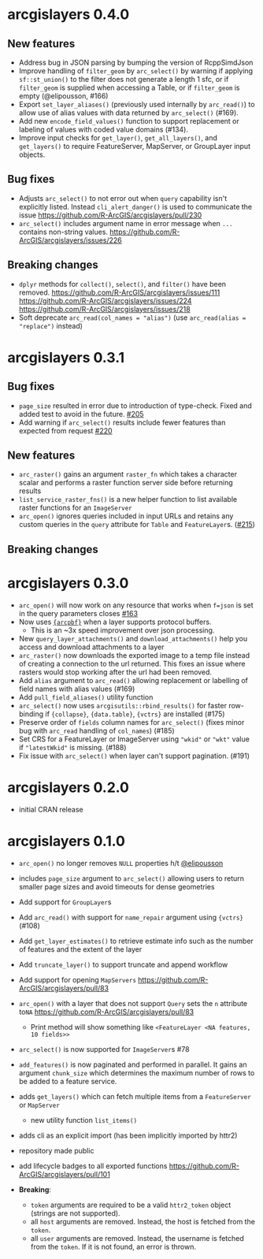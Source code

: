 # arcgislayers 0.4.0


## New features

- Address bug in JSON parsing by bumping the version of RcppSimdJson
- Improve handling of `filter_geom` by `arc_select()` by warning if applying `sf::st_union()` to the filter does not generate a length 1 sfc, or if `filter_geom` is supplied when accessing a Table, or if `filter_geom` is empty (@elipousson, #166)
- Export `set_layer_aliases()` (previously used internally by `arc_read()`) to allow use of alias values with data returned by `arc_select()` (#169).
- Add new `encode_field_values()` function to support replacement or labeling of values with coded value domains (#134).
- Improve input checks for `get_layer()`, `get_all_layers()`, and `get_layers()` to require FeatureServer, MapServer, or GroupLayer input objects.

## Bug fixes

- Adjusts `arc_select()` to not error out when `query` capability isn't explicitly listed. Instead `cli_alert_danger()` is used to communicate the issue <https://github.com/R-ArcGIS/arcgislayers/pull/230>
- `arc_select()` includes argument name in error message when `...` contains non-string values. <https://github.com/R-ArcGIS/arcgislayers/issues/226>

## Breaking changes

- `dplyr` methods for `collect()`, `select()`, and `filter()` have been removed. <https://github.com/R-ArcGIS/arcgislayers/issues/111> <https://github.com/R-ArcGIS/arcgislayers/issues/224> <https://github.com/R-ArcGIS/arcgislayers/issues/218>
- Soft deprecate `arc_read(col_names = "alias")` (use `arc_read(alias = "replace")` instead)

# arcgislayers 0.3.1

## Bug fixes

- `page_size` resulted in error due to introduction of type-check. Fixed and added test to avoid in the future.  [#205](https://github.com/R-ArcGIS/arcgislayers/issues/205)
- Add warning if `arc_select()` results include fewer features than expected from request [#220](https://github.com/R-ArcGIS/arcgislayers/issues/220)

## New features

- `arc_raster()` gains an argument `raster_fn` which takes a character scalar and performs a raster function server side before returning results
- `list_service_raster_fns()` is a new helper function to list available raster functions for an `ImageServer`
- `arc_open()` ignores queries included in input URLs and retains any custom queries in the `query` attribute for `Table` and `FeatureLayer`s. ([#215](https://github.com/R-ArcGIS/arcgislayers/issues/215))

## Breaking changes 

# arcgislayers 0.3.0

- `arc_open()` will now work on any resource that works when `f=json` is set in the query parameters closes [#163](https://github.com/R-ArcGIS/arcgislayers/issues/163)
- Now uses [`{arcpbf}`](https://r.esri.com/arcpbf/index.html) when a layer supports protocol buffers. 
  - This is an ~3x speed improvement over json processing.
- New `query_layer_attachments()` and `download_attachments()` help you access and download attachments to a layer
- `arc_raster()` now downloads the exported image to a temp file instead of creating a connection to the url returned. This fixes an issue where rasters would stop working after the url had been removed. 
- Add `alias` argument to `arc_read()` allowing replacement or labelling of field names with alias values (#169)
- Add `pull_field_aliases()` utility function
- `arc_select()` now uses `arcgisutils::rbind_results()` for faster row-binding if `{collapse}`, `{data.table}`, `{vctrs}` are installed (#175)
- Preserve order of `fields` column names for `arc_select()` (fixes minor bug with `arc_read` handling of `col_names`) (#185)
- Set CRS for a FeatureLayer or ImageServer using `"wkid"` or `"wkt"` value if `"latestWkid"` is missing. (#188)
- Fix issue with `arc_select()` when layer can't support pagination. (#191)

# arcgislayers 0.2.0

- initial CRAN release

# arcgislayers 0.1.0 

- `arc_open()` no longer removes `NULL` properties h/t [@elipousson](https://github.com/elipousson)
- includes `page_size` argument to `arc_select()` allowing users to return smaller page sizes and avoid timeouts for dense geometries
- Add support for `GroupLayer`s
- Add `arc_read()` with support for `name_repair` argument using `{vctrs}` (#108)
- Add `get_layer_estimates()` to retrieve estimate info such as the number of features and the extent of the layer
- Add `truncate_layer()` to support truncate and append workflow
- Add support for opening `MapServers` <https://github.com/R-ArcGIS/arcgislayers/pull/83>
- `arc_open()` with a layer that does not support `Query` sets the `n` attribute to`NA` <https://github.com/R-ArcGIS/arcgislayers/pull/83>
  - Print method will show something like `<FeatureLayer <NA features, 10 fields>>`
- `arc_select()` is now supported for `ImageServer`s #78
- `add_features()` is now paginated and performed in parallel. It gains an argument `chunk_size` which determines the maximum number of rows to be added to a feature service.
- adds `get_layers()` which can fetch multiple items from a `FeatureServer` or `MapServer`
  - new utility function `list_items()`
- adds cli as an explicit import (has been implicitly imported by httr2)
- repository made public
- add lifecycle badges to all exported functions <https://github.com/R-ArcGIS/arcgislayers/pull/101>

- **Breaking**: 
  - `token` arguments are required to be a valid `httr2_token` object (strings are not supported).
  - all `host` arguments are removed. Instead, the host is fetched from the `token`.
  - all `user` arguments are removed. Instead, the username is fetched from the `token`. If it is not found, an error is thrown.

